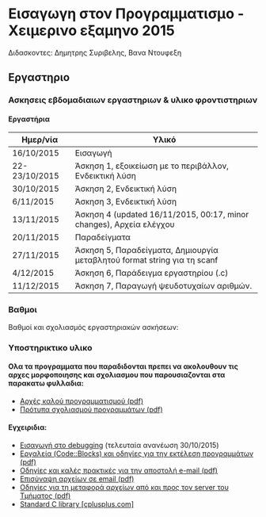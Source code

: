 # Εισαγωγη στον Προγραμματισμο - Χειμερινο εξαμηνο 2015

Διδασκοντες: Δημητρης Συριβελης, Βανα Ντουφεξη

## Εργαστηριο

### Ασκησεις εβδομαδιαιων εργαστηριων & υλικο φροντιστηριων

#### Εργαστήρια

Ημερ/νία      | Υλικό
------------- | ---------------
16/10/2015	  | Εισαγωγή
22-23/10/2015 |	Άσκηση 1, εξοικείωση με το περιβάλλον,     Ενδεικτική λύση
30/10/2015	  | Άσκηση 2,     Ενδεικτική λύση
6/11/2015	  | Άσκηση 3,     Ενδεικτική λύση
13/11/2015	  | Άσκηση 4 (updated 16/11/2015, 00:17, minor changes), Αρχεία ελέγχου
20/11/2015	  | Παραδείγματα
27/11/2015	  | Άσκηση 5,     Παραδείγματα,     Δημιουργία μεταβλητού format string για τη scanf
4/12/2015	  | Άσκηση 6,     Παράδειγμα εργαστηρίου (.c)
11/12/2015	  | Άσκηση 7,     Παραγωγή ψευδοτυχαίων αριθμών.

### Βαθμοι
Βαθμοί και σχολιασμός εργαστηριακών ασκήσεων:

### Υποστηρικτικο υλικο
#### Ολα τα προγραμματα που παραδιδονται πρεπει να ακολουθουν τις αρχες μορφοποιησης και σχολιασμου που παρουσιαζονται στα παρακατω φυλλαδια:

- [Αρχές καλού προγραμματισμού (pdf)](http://inf-server.inf.uth.gr/courses/MEPA20/lab/handouts/good_coding.pdf)
- [Πρότυπα σχολιασμού προγραμμάτων (pdf)](http://inf-server.inf.uth.gr/courses/MEPA20/lab/handouts/commenting_standard.pdf)

#### Εγχειριδια:

- [Εισαγωγή στο debugging](http://inf-server.inf.uth.gr/courses/MEPA20/lab/handouts/debugging.pdf) (τελευταία ανανέωση 30/10/2015)
- [Εργαλεία (Code::Blocks) και οδηγίες για την εκτέλεση προγραμμάτων (pdf)](http://inf-server.inf.uth.gr/courses/MEPA20/lab/handouts/CodeBlocks_instructions.pdf)
- [Οδηγίες και καλές πρακτικές για την αποστολή e-mail (pdf)](http://inf-server.inf.uth.gr/courses/MEPA20/lab/handouts/sending_email.pdf)
- [Επισύναψη αρχείων σε email (pdf)](http://inf-server.inf.uth.gr/courses/MEPA20/lab/handouts/email_attachments.pdf)
- [Οδηγίες για τη μεταφορά αρχείων από και προς τον server του Τμήματος (pdf)](http://inf-server.inf.uth.gr/courses/MEPA20/lab/handouts/sftp.pdf)
- [Standard C library [cplusplus.com]](http://www.cplusplus.com/reference/clibrary/)
